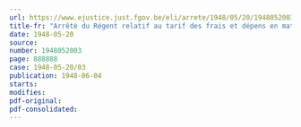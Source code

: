 ```yaml
---
url: https://www.ejustice.just.fgov.be/eli/arrete/1948/05/20/1948052003/justel
title-fr: "Arrêté du Régent relatif au tarif des frais et dépens en matière civile et commerciale"
date: 1948-05-20
source:
number: 1948052003
page: 888888
case: 1948-05-20/03
publication: 1948-06-04
starts:
modifies:
pdf-original:
pdf-consolidated:
---
```


